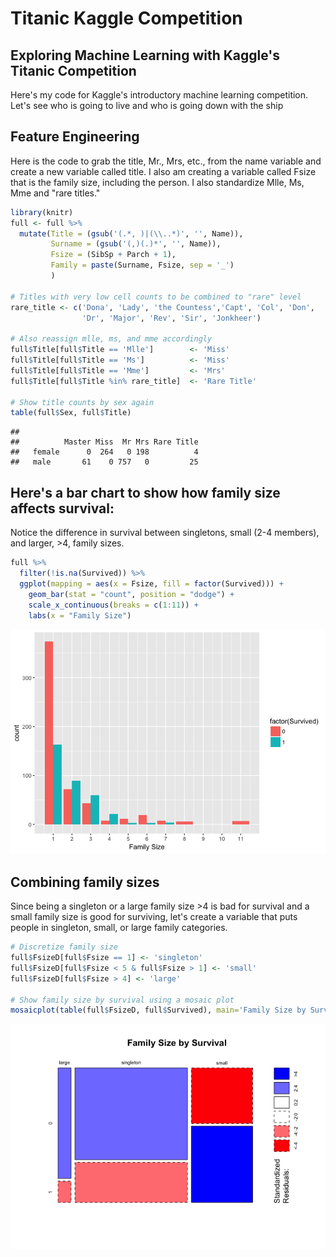 Titanic Kaggle Competition
================

Exploring Machine Learning with Kaggle's Titanic Competition
------------------------------------------------------------

Here's my code for Kaggle's introductory machine learning competition. Let's see who is going to live and who is going down with the ship

Feature Engineering
-------------------

Here is the code to grab the title, Mr., Mrs, etc., from the name variable and create a new variable called title. I also am creating a variable called Fsize that is the family size, including the person. I also standardize Mlle, Ms, Mme and "rare titles."

``` r
library(knitr)
full <- full %>%
  mutate(Title = (gsub('(.*, )|(\\..*)', '', Name)),
         Surname = (gsub('(,)(.)*', '', Name)),
         Fsize = (SibSp + Parch + 1),
         Family = paste(Surname, Fsize, sep = '_')
         )

# Titles with very low cell counts to be combined to "rare" level
rare_title <- c('Dona', 'Lady', 'the Countess','Capt', 'Col', 'Don', 
                'Dr', 'Major', 'Rev', 'Sir', 'Jonkheer')

# Also reassign mlle, ms, and mme accordingly
full$Title[full$Title == 'Mlle']        <- 'Miss' 
full$Title[full$Title == 'Ms']          <- 'Miss'
full$Title[full$Title == 'Mme']         <- 'Mrs' 
full$Title[full$Title %in% rare_title]  <- 'Rare Title'

# Show title counts by sex again
table(full$Sex, full$Title)
```

    ##         
    ##          Master Miss  Mr Mrs Rare Title
    ##   female      0  264   0 198          4
    ##   male       61    0 757   0         25

Here's a bar chart to show how family size affects survival:
------------------------------------------------------------

Notice the difference in survival between singletons, small (2-4 members), and larger, &gt;4, family sizes.

``` r
full %>%
  filter(!is.na(Survived)) %>%
  ggplot(mapping = aes(x = Fsize, fill = factor(Survived))) +
    geom_bar(stat = "count", position = "dodge") +
    scale_x_continuous(breaks = c(1:11)) +
    labs(x = "Family Size")
```

![](README_files/figure-markdown_github/unnamed-chunk-3-1.png)

Combining family sizes
----------------------

Since being a singleton or a large family size &gt;4 is bad for survival and a small family size is good for surviving, let's create a variable that puts people in singleton, small, or large family categories.

``` r
# Discretize family size
full$FsizeD[full$Fsize == 1] <- 'singleton'
full$FsizeD[full$Fsize < 5 & full$Fsize > 1] <- 'small'
full$FsizeD[full$Fsize > 4] <- 'large'

# Show family size by survival using a mosaic plot
mosaicplot(table(full$FsizeD, full$Survived), main='Family Size by Survival', shade=TRUE)
```

![](README_files/figure-markdown_github/unnamed-chunk-4-1.png)
